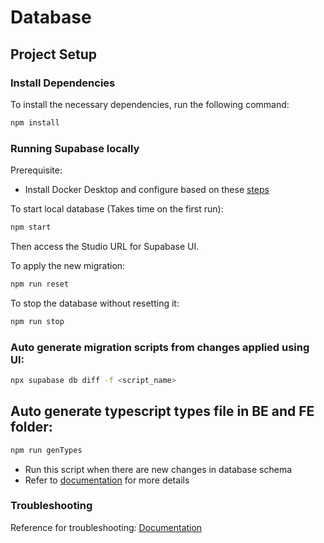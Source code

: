 # Database

## Project Setup

### Install Dependencies

To install the necessary dependencies, run the following command:
```bash
npm install
```

### Running Supabase locally

Prerequisite:
- Install Docker Desktop and configure based on these [steps](https://supabase.com/docs/guides/local-development/cli/getting-started?queryGroups=platform&platform=windows#running-supabase-locally)

To start local database (Takes time on the first run):
```bash
npm start
```
Then access the Studio URL for Supabase UI.

To apply the new migration:
```bash
npm run reset
```

To stop the database without resetting it:
```bash
npm run stop
```

### Auto generate migration scripts from changes applied using UI:
```bash
npx supabase db diff -f <script_name>
```

## Auto generate typescript types file in BE and FE folder:
```bash
npm run genTypes
```
- Run this script when there are new changes in database schema
- Refer to [documentation](https://supabase.com/docs/guides/api/rest/generating-types) for more details

### Troubleshooting
Reference for troubleshooting: [Documentation](https://supabase.com/docs/guides/deployment/managing-environments?queryGroups=environment&environment=production#troubleshooting)